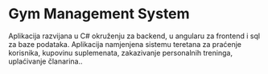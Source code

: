 # Gym Management System

Aplikacija razvijana u C# okruženju za backend, u angularu za frontend i sql za baze podataka. 
Aplikacija namjenjena sistemu teretana za praćenje korisnika, kupovinu suplemenata, zakazivanje personalnih treninga, uplaćivanje članarina.. 